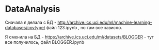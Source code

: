 # DataAnalysis
Сначала я делала с БД - http://archive.ics.uci.edu/ml/machine-learning-databases/covtype/   файл 123.ipynb , но там все зависло.

Я сменила на БД - https://archive.ics.uci.edu/ml/datasets/BLOGGER - тут все получилось, файл BLOGGER.ipynb
